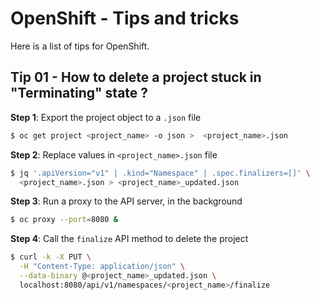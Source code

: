 # OpenShift - Tips and tricks

Here is a list of tips for OpenShift.

## Tip 01 - How to delete a project stuck in "Terminating" state ?

**Step 1**: Export the project object to a `.json` file

```sh
$ oc get project <project_name> -o json >  <project_name>.json
```

**Step 2**: Replace values in `<project_name>.json` file

```sh
$ jq '.apiVersion="v1" | .kind="Namespace" | .spec.finalizers=[]' \
  <project_name>.json > <project_name>_updated.json
```

**Step 3**: Run a proxy to the API server, in the background

```sh
$ oc proxy --port=8080 &
```

**Step 4**: Call the `finalize` API method to delete the project

```sh
$ curl -k -X PUT \
  -H "Content-Type: application/json" \
  --data-binary @<project_name>_updated.json \
  localhost:8080/api/v1/namespaces/<project_name>/finalize
```
